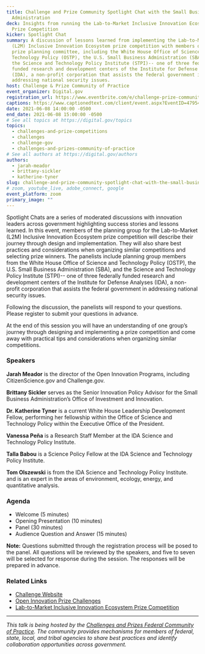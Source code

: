 ```yaml
---
title: Challenge and Prize Community Spotlight Chat with the Small Business
  Administration
deck: Insights from running the Lab-to-Market Inclusive Innovation Ecosystem
  Prize Competition
kicker: Spotlight Chat
summary: A discussion of lessons learned from implementing the Lab-to-Market
  (L2M) Inclusive Innovation Ecosystem prize competition with members of the
  prize planning committee, including the White House Office of Science and
  Technology Policy (OSTP), the U.S. Small Business Administration (SBA), and
  the Science and Technology Policy Institute (STPI)-- one of three federally
  funded research and development centers of the Institute for Defense Analyses
  (IDA), a non-profit corporation that assists the federal government in
  addressing national security issues.
host: Challenge & Prize Community of Practice
event_organizer: Digital.gov
registration_url: https://www.eventbrite.com/e/challenge-prize-community-spotlight-chat-registration-156270187337
captions: https://www.captionedtext.com/client/event.aspx?EventID=4795465&CustomerID=321
date: 2021-06-08 14:00:00 -0500
end_date: 2021-06-08 15:00:00 -0500
# See all topics at https://digital.gov/topics
topics:
  - challenges-and-prize-competitions
  - challenges
  - challenge-gov
  - challenges-and-prizes-community-of-practice
# See all authors at https://digital.gov/authors
authors:
  - jarah-meador
  - brittany-sickler
  - katherine-tyner
slug: challenge-and-prize-community-spotlight-chat-with-the-small-business-administration
# zoom, youtube_live, adobe_connect, google
event_platform: zoom
primary_image: ""
---
```

Spotlight Chats are a series of moderated discussions with innovation leaders across government highlighting success stories and lessons learned. In this event, members of the planning group for the Lab-to-Market (L2M) Inclusive Innovation Ecosystem prize competition will describe their journey through design and implementation. They will also share best practices and considerations when organizing similar competitions and selecting prize winners. The panelists include planning group members from the White House Office of Science and Technology Policy (OSTP), the U.S. Small Business Administration (SBA), and the Science and Technology Policy Institute (STPI)-- one of three federally funded research and development centers of the Institute for Defense Analyses (IDA), a non-profit corporation that assists the federal government in addressing national security issues.

Following the discussion, the panelists will respond to your questions. Please register to submit your questions in advance.

At the end of this session you will have an understanding of one group’s journey through designing and implementing a prize competition and come away with practical tips and considerations when organizing similar competitions.

### Speakers

**Jarah Meador** is the director of the Open Innovation Programs, including CitizenScience.gov and Challenge.gov.

**Brittany Sickler** serves as the Senior Innovation Policy Advisor for the Small Business Administration’s Office of Investment and Innovation.

**Dr. Katherine Tyner** is a current White House Leadership Development Fellow, performing her fellowship within the Office of Science and Technology Policy within the Executive Office of the President.

**Vanessa Peña** is a Research Staff Member at the IDA Science and Technology Policy Institute.

**Talla Babou** is a Science Policy Fellow at the IDA Science and Technology Policy Institute.

**Tom Olszewski** is from the IDA Science and Technology Policy Institute. and is an expert in the areas of environment, ecology, energy, and quantitative analysis.

### Agenda

* Welcome (5 minutes)
* Opening Presentation (10 minutes)
* Panel (30 minutes)
* Audience Question and Answer (15 minutes)

**Note:** Questions submitted through the registration process will be posed to the panel. All questions will be reviewed by the speakers, and five to seven will be selected for response during the session. The responses will be prepared in advance.

### Related Links

* [Challenge Website](https://www.challenge.gov/)
* [Open Innovation Prize Challenges](https://www.nist.gov/ctl/pscr/open-innovation-prize-challenges)
* [Lab-to-Market Inclusive Innovation Ecosystem Prize Competition](https://www.sbir.gov/l2m)

- - -

*This talk is being hosted by the [Challenges and Prizes Federal Community of Practice](https://digital.gov/communities/challenges-prizes/). The community provides mechanisms for members of federal, state, local, and tribal agencies to share best practices and identify collaboration opportunities across government.*